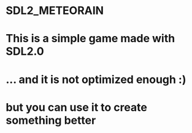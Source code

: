 # SDL2_METEORAIN
# This is a simple game made with SDL2.0

# ... and it is not optimized enough :)
# but you can use it to create something better
